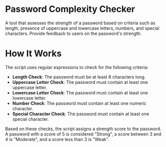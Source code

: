# Password Complexity Checker

A tool that assesses the strength of a password based on criteria such as length, presence of uppercase and lowercase letters, numbers, and special characters. Provide feedback to users on the password's strength.

# How It Works
The script uses regular expressions to check for the following criteria:

- **Length Check**: The password must be at least 8 characters long.
- **Uppercase Letter Check**: The password must contain at least one uppercase letter.
- **Lowercase Letter Check**: The password must contain at least one lowercase letter.
- **Number Check**: The password must contain at least one numeric character.
- **Special Character Check**: The password must contain at least one special character.

Based on these checks, the script assigns a strength score to the password. A password with a score of 5 is considered "Strong", a score between 3 and 4 is "Moderate", and a score less than 3 is "Weak".

